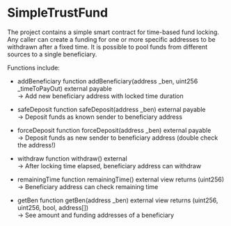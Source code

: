 # SimpleTrustFund

The project contains a simple smart contract for time-based fund locking.
Any caller can create a funding for one or more specific addresses to be withdrawn after a fixed time.
It is possible to pool funds from different sources to a single beneficiary.

Functions include:

 - addBeneficiary
    function addBeneficiary(address _ben, uint256 _timeToPayOut) external payable <br>
    -> Add new beneficiary address with locked time duration

 - safeDeposit
    function safeDeposit(address _ben) external payable <br>
    -> Deposit funds as known sender to beneficiary address

 - forceDeposit
    function forceDeposit(address _ben) external payable <br>
    -> Deposit funds as new sender to beneficiary address (double check the address!)

 - withdraw
    function withdraw() external <br>
    -> After locking time elapsed, beneficiary address can withdraw

 - remainingTime
    function remainingTime() external view returns (uint256) <br>
    -> Beneficiary address can check remaining time

 - getBen
    function getBen(address _ben) external view returns (uint256, uint256, bool, address[]) <br>
    -> See amount and funding addresses of a beneficiary
